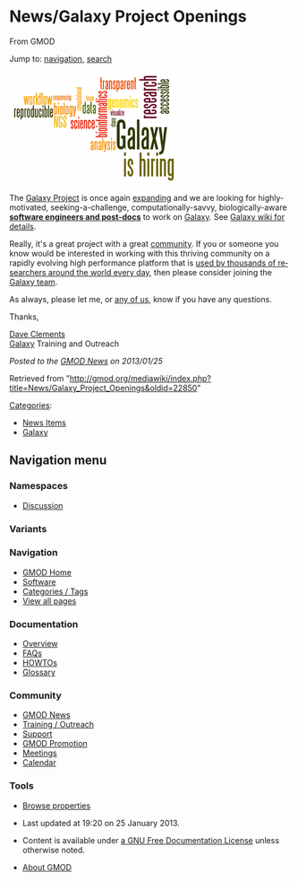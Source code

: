 <div id="mw-page-base" class="noprint">

</div>

<div id="mw-head-base" class="noprint">

</div>

<div id="content" class="mw-body" role="main">

<span id="top"></span>

<div id="mw-js-message" style="display:none;">

</div>



# <span dir="auto">News/Galaxy Project Openings</span>

<div id="bodyContent">

<div id="siteSub">

From GMOD

</div>

<div id="contentSub">

</div>

<div id="jump-to-nav" class="mw-jump">

Jump to: [navigation](#mw-navigation), [search](#p-search)

</div>

<div id="mw-content-text" class="mw-content-ltr" lang="en" dir="ltr">

<div class="floatright">

<a href="http://wiki.galaxyproject.org/GalaxyIsHiring"
rel="nofollow"><img
src="../../mediawiki/images/a/a6/GalaxyIsHiringWordCloud.png"
width="300" height="200" alt="GalaxyIsHiringWordCloud.png" /></a>

</div>

The <a href="http://galaxyproject.org/" class="external text"
rel="nofollow">Galaxy Project</a> is once again
<a href="http://wiki.galaxyproject.org/GalaxyIsHiring"
class="external text" rel="nofollow">expanding</a> and we are looking
for highly-motivated, seeking-a-challenge, computationally-savvy,
biologically-aware
<a href="http://wiki.galaxyproject.org/GalaxyIsHiring"
class="external text" rel="nofollow"><strong>software engineers and
post-docs</strong></a> to work on [Galaxy](../Galaxy.1 "Galaxy"). See
<a href="http://wiki.galaxyproject.org/GalaxyIsHiring"
class="external text" rel="nofollow">Galaxy wiki for details</a>.

Really, it's a great project with a great
<a href="http://galaxyproject.org/GCC2013" class="external text"
rel="nofollow">community</a>. If you or someone you know would be
interested in working with this thriving community on a rapidly evolving
high performance platform that is
<a href="http://bit.ly/gxystats" class="external text"
rel="nofollow">used by thousands of researchers around the world every
day</a>, then please consider joining the
<a href="http://wiki.galaxyproject.org/GalaxyTeam" class="external text"
rel="nofollow">Galaxy team</a>.

As always, please let me, or
<a href="http://wiki.galaxyproject.org/GalaxyTeam" class="external text"
rel="nofollow">any of us</a>, know if you have any questions.

Thanks,

[Dave Clements](../User%3AClements "User%3AClements")  
[Galaxy](../Galaxy.1 "Galaxy") Training and Outreach

  

<div class="newsfooter">

*Posted to the [GMOD News](../GMOD_News "GMOD News") on 2013/01/25*

</div>

</div>

<div class="printfooter">

Retrieved from
"<http://gmod.org/mediawiki/index.php?title=News/Galaxy_Project_Openings&oldid=22850>"

</div>

<div id="catlinks" class="catlinks">

<div id="mw-normal-catlinks" class="mw-normal-catlinks">

[Categories](../Special%3ACategories "Special%3ACategories"):

- [News Items](../Category%3ANews_Items "Category%3ANews Items")
- [Galaxy](../Category%3AGalaxy "Category%3AGalaxy")

</div>

</div>

<div class="visualClear">

</div>

</div>

</div>

<div id="mw-navigation">

## Navigation menu

<div id="mw-head">



<div id="left-navigation">

<div id="p-namespaces" class="vectorTabs" role="navigation"
aria-labelledby="p-namespaces-label">

### Namespaces


- <span id="ca-talk"><a
  href="http://gmod.org/mediawiki/index.php?title=Talk:News/Galaxy_Project_Openings&amp;action=edit&amp;redlink=1"
  accesskey="t"
  title="Discussion about the content page [t]">Discussion</a></span>

</div>

<div id="p-variants" class="vectorMenu emptyPortlet" role="navigation"
aria-labelledby="p-variants-label">

### 

### Variants[](#)

<div class="menu">

</div>

</div>

</div>





</div>

</div>

</div>

<div id="mw-panel">

<div id="p-logo" role="banner">

<a href="../Main_Page"
style="background-image: url(../../images/GMOD-cogs.png);"
title="Visit the main page"></a>

</div>

<div id="p-Navigation" class="portal" role="navigation"
aria-labelledby="p-Navigation-label">

### Navigation

<div class="body">

- <span id="n-GMOD-Home">[GMOD Home](../Main_Page)</span>
- <span id="n-Software">[Software](../GMOD_Components)</span>
- <span id="n-Categories-.2F-Tags">[Categories /
  Tags](../Categories)</span>
- <span id="n-View-all-pages">[View all
  pages](../Special:AllPages)</span>

</div>

</div>

<div id="p-Documentation" class="portal" role="navigation"
aria-labelledby="p-Documentation-label">

### Documentation

<div class="body">

- <span id="n-Overview">[Overview](../Overview)</span>
- <span id="n-FAQs">[FAQs](../Category%3AFAQ)</span>
- <span id="n-HOWTOs">[HOWTOs](../Category%3AHOWTO)</span>
- <span id="n-Glossary">[Glossary](../Glossary)</span>

</div>

</div>

<div id="p-Community" class="portal" role="navigation"
aria-labelledby="p-Community-label">

### Community

<div class="body">

- <span id="n-GMOD-News">[GMOD News](../GMOD_News)</span>
- <span id="n-Training-.2F-Outreach">[Training /
  Outreach](../Training_and_Outreach)</span>
- <span id="n-Support">[Support](../Support)</span>
- <span id="n-GMOD-Promotion">[GMOD Promotion](../GMOD_Promotion)</span>
- <span id="n-Meetings">[Meetings](../Meetings)</span>
- <span id="n-Calendar">[Calendar](../Calendar)</span>

</div>

</div>

<div id="p-tb" class="portal" role="navigation"
aria-labelledby="p-tb-label">

### Tools

<div class="body">


- <span id="t-smwbrowselink"><a href="../Special%3ABrowse/News-2FGalaxy_Project_Openings"
  rel="smw-browse">Browse properties</a></span>


</div>

</div>

</div>

</div>

<div id="footer" role="contentinfo">

- <span id="footer-info-lastmod">Last updated at 19:20 on 25 January
  2013.</span>
<!-- - <span id="footer-info-viewcount">14,227 page views.</span> -->
- <span id="footer-info-copyright">Content is available under
  <a href="http://www.gnu.org/licenses/fdl-1.3.html" class="external"
  rel="nofollow">a GNU Free Documentation License</a> unless otherwise
  noted.</span>

<!-- -->

- <span id="footer-places-about">[About
  GMOD](../GMOD:About "GMOD:About")</span>

<!-- -->






</div>
